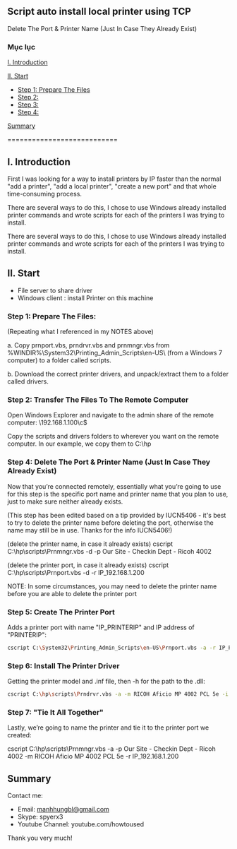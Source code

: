 ## Script auto install local printer using TCP
Delete The Port & Printer Name (Just In Case They Already Exist)
### Mục lục

[I. Introduction](#Modau)

[II. Start](#batdau)
- [Step 1: Prepare The Files](#step1)
- [Step 2:](#step2)
- [Step 3:](#step3)
- [Step 4:](#step4)

[Summary](#Tongket)

===========================
<a name="Modau"></a>
## I. Introduction
First I was looking for a way to install printers by IP faster than the normal "add a printer", "add a local printer", "create a new port" and that whole time-consuming process.

There are several ways to do this, I chose to use Windows already installed printer commands and wrote scripts for each of the printers I was trying to install.

There are several ways to do this, I chose to use Windows already installed printer commands and wrote scripts for each of the printers I was trying to install.
<a name="batdau"></a>
## II. Start
- File server to share driver
- Windows client : install Printer on this machine
<a name="step1"></a>
### Step 1: Prepare The Files:
(Repeating what I referenced in my NOTES above)

a. Copy prnport.vbs, prndrvr.vbs and prnmngr.vbs from %WINDIR%\System32\Printing_Admin_Scripts\en-US\ (from a Windows 7 computer) to a folder called scripts.

b. Download the correct printer drivers, and unpack/extract them to a folder called drivers.

### Step 2: Transfer The Files To The Remote Computer
Open Windows Explorer and navigate to the admin share of the remote computer: \192.168.1.100\c$

Copy the scripts and drivers folders to wherever you want on the remote computer. In our example, we copy them to C:\hp

### Step 4: Delete The Port & Printer Name (Just In Case They Already Exist)
Now that you’re connected remotely, essentially what you’re going to use for this step is the specific port name and printer name that you plan to use, just to make sure neither already exists.

(This step has been edited based on a tip provided by IUCN5406 - it's best to try to delete the printer name before deleting the port, otherwise the name may still be in use. Thanks for the info IUCN5406!)

(delete the printer name, in case it already exists) cscript C:\hp\scripts\Prnmngr.vbs -d -p Our Site - Checkin Dept - Ricoh 4002

(delete the printer port, in case it already exists) cscript C:\hp\scripts\Prnport.vbs -d -r IP_192.168.1.200

NOTE: In some circumstances, you may need to delete the printer name before you are able to delete the printer port

### Step 5: Create The Printer Port
Adds a printer port with name "IP_PRINTERIP" and IP address of "PRINTERIP":
``` sh
cscript C:\System32\Printing_Admin_Scripts\en-US\Prnport.vbs -a -r IP_PRINTERIP -h IP_PRINTERIP -o raw -n 9100
```
### Step 6: Install The Printer Driver
Getting the printer model and .inf file, then -h for the path to the .dll:
``` sh
cscript C:\hp\scripts\Prndrvr.vbs -a -m RICOH Aficio MP 4002 PCL 5e -i C:\hp\drivers\z53149en\disk1\oemsetup.inf -h C:\hp\drivers\z53149en\disk1
```
### Step 7: "Tie It All Together"
Lastly, we’re going to name the printer and tie it to the printer port we created:

cscript C:\hp\scripts\Prnmngr.vbs -a -p Our Site - Checkin Dept - Ricoh 4002 -m RICOH Aficio MP 4002 PCL 5e -r IP_192.168.1.200
<a name="tongket"></a>
## Summary
Contact me:
- Email: manhhungbl@gmail.com
- Skype: spyerx3
- Youtube Channel: youtube.com/howtoused

Thank you very much!
